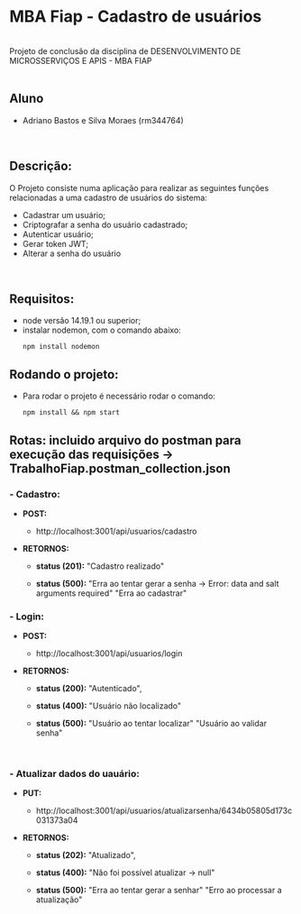 # MBA Fiap - Cadastro de usuários
<br>
Projeto de conclusão da disciplina de DESENVOLVIMENTO DE MICROSSERVIÇOS E APIS - MBA FIAP
<br>

<br>

## Aluno 
  -  Adriano Bastos e Silva Moraes (rm344764)
<br>

## Descrição:
O Projeto consiste numa aplicação para realizar as seguintes funções relacionadas a uma cadastro de usuários do sistema:
  - Cadastrar um usuário;
  - Criptografar a senha do usuário cadastrado;
  - Autenticar usuário;
  - Gerar token JWT;
  - Alterar a senha do usuário

<br>

## Requisitos:
- node versão 14.19.1 ou superior;
- instalar nodemon, com o comando abaixo: 
  ```
  npm install nodemon
  ```

## Rodando o projeto:
  - Para rodar o projeto é necessário rodar o comando:
    ```
    npm install && npm start
    ```

## Rotas: incluido arquivo do postman para execução das requisições -> TrabalhoFiap.postman_collection.json

  ### - Cadastro:
  - **POST:**
    - http://localhost:3001/api/usuarios/cadastro
    
  - **RETORNOS:**
    - **status (201):**
      "Cadastro realizado"
    
    - **status (500):**
      "Erra ao tentar gerar a senha -> Error: data and salt arguments required"
      "Erra ao cadastrar"
  
  ### - Login:
  - **POST:**
    - http://localhost:3001/api/usuarios/login
   
  - **RETORNOS:**
    - **status (200):**
        "Autenticado",
       
    - **status (400):**
        "Usuário não localizado"

    - **status (500):**
       "Usuário ao tentar localizar"
       "Usuário ao validar senha"    
<br>

 ### - Atualizar dados do uauário:
  - **PUT:**
    - http://localhost:3001/api/usuarios/atualizarsenha/6434b05805d173c031373a04
    
  - **RETORNOS:**
    - **status (202):**
      "Atualizado",
      
    - **status (400):**
      "Não foi possível atualizar -> null"

    - **status (500):**
       "Erra ao tentar gerar a senhar"
       "Erro ao processar a atualização"

      
